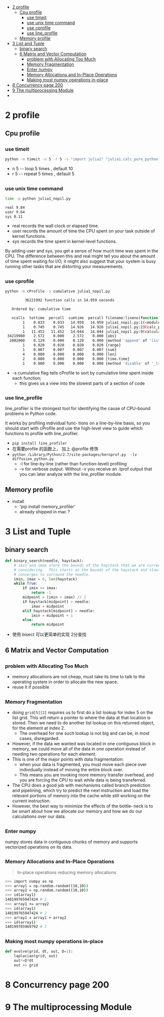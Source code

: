 [](...menustart)

- [2 profile](#d105e42e2a2538a926e25076acc61be3)
    - [Cpu profile](#11e4ad9c685f7ebda02bf471870b42ec)
        - [use timeit](#3acd262af042ae4143c1e2e86b55ad52)
        - [use unix time command](#324369ebf4aa30c14eae18ba1231bcd9)
        - [use cprofile](#36a6ae8bfb5442419d701bb4af008274)
        - [use line_profile](#d7dd7fb89c8a9ffea55f74bc3a6018be)
    - [Memory profile](#ec8e55e3ee8a8f8049bf7d540a3679ec)
- [3 List and Tuple](#3a5f793d765efeae35bf8449952f7d01)
    - [binary search](#9c810920649050b97ee2f736d74355e9)
    - [6 Matrix and Vector Computation](#789315c7d328e462184bae7f5269422f)
        - [problem with  Allocating Too Much](#7c19d1264b48dbaef6f19b626ed16c2c)
        - [Memory Fragmentation](#5775736264cc198fd819593e551b8403)
        - [Enter numpy](#8670a80dcf372e8b7ad9cf6eb3168809)
        - [Memory Allocations and In-Place Operations](#228c682c9eb16b3494c7b3a67132cb7d)
        - [Making most numpy operations in-place](#56f456dc0e224555f1be6f250d7ce29a)
- [8 Concurrency   page 200](#851bb2aeae97198e18a9d391be7bbb1e)
- [9 The multiprocessing Module](#9ca43b7228989d90337fe842ce8ae131)
- [](#d41d8cd98f00b204e9800998ecf8427e)

[](...menuend)


<h2 id="d105e42e2a2538a926e25076acc61be3"></h2>

# 2 profile

<h2 id="11e4ad9c685f7ebda02bf471870b42ec"></h2>

## Cpu profile

<h2 id="3acd262af042ae4143c1e2e86b55ad52"></h2>

### use timeit

```bash
python -m timeit -n 5 -r 5 -s "import julia1" "julia1.calc_pure_python(False, desired_width=1000, max_iterations=300)"
```

- n 5  -- loop 5 times , default 10
- r 5  -- repeat 5 times , default 5

<h2 id="324369ebf4aa30c14eae18ba1231bcd9"></h2>

### use unix time command

```bash
time -p python julia1_nopil.py

real 9.84
user 9.64
sys 0.11
```

- real records the wall clock or elapsed time.
- user records the amount of time the CPU spent on your task outside of kernel functions.
- sys records the time spent in kernel-level functions.

By adding user and sys, you get a sense of how much time was spent in the CPU. The difference between this and real might tell you about the amount of time spent waiting for I/O; it might also suggest that your system is busy running other tasks that are distorting your measurements.

<h2 id="36a6ae8bfb5442419d701bb4af008274"></h2>

### use cprofile 

```bash
python -m cProfile -s cumulative julia1_nopil.py

         36221992 function calls in 14.959 seconds

   Ordered by: cumulative time

   ncalls  tottime  percall  cumtime  percall filename:lineno(function)
        1    0.033    0.033   14.959   14.959 julia1_nopil.py:1(<module>)
        1    0.745    0.745   14.926   14.926 julia1_nopil.py:23(calc_pure_python)
        1   11.452   11.452   14.044   14.044 julia1_nopil.py:9(calculate_z_serial_purepython)
 34219980    2.572    0.000    2.572    0.000 {abs}
  2002000    0.129    0.000    0.129    0.000 {method 'append' of 'list' objects}
        1    0.020    0.020    0.020    0.020 {range}
        1    0.007    0.007    0.007    0.007 {sum}
        4    0.000    0.000    0.000    0.000 {len}
        2    0.000    0.000    0.000    0.000 {time.time}
        1    0.000    0.000    0.000    0.000 {method 'disable' of '_lsprof.Profiler' objects}
```

- -s cumulative flag tells cProfile to sort by cumulative time spent inside each function;
    - this gives us a view into the slowest parts of a section of code


<h2 id="d7dd7fb89c8a9ffea55f74bc3a6018be"></h2>

### use line_profile 

line_profiler is the strongest tool for identifying the cause of CPU-bound problems in Python code. 

It works by profiling individual func‐ tions on a line-by-line basis, so you should start with cProfile and use the high-level view to guide which functions to profile with line_profiler.

- `pip install line_profiler`
- 在需要profile 的函数上， 加上 @profile   修饰
- `python /Library/Python/2.7/site-packages/kernprof.py  -lv diffusion_python.py`
    - -l for line-by-line (rather than function-level) profiling
    - -v for verbose output. Without -v you receive an .lprof output that you can later analyze with the line_profiler module.


<h2 id="ec8e55e3ee8a8f8049bf7d540a3679ec"></h2>

## Memory profile 

- install 
    - 'pip install memory_profiler'
    - already shipped in mac ?
 

<h2 id="3a5f793d765efeae35bf8449952f7d01"></h2>

# 3 List and Tuple 

<h2 id="9c810920649050b97ee2f736d74355e9"></h2>

## binary search

```python
def binary_search(needle, haystack):                                              
    # imin and imax store the bounds of the haystack that we are currently
    # considering.  This starts as the bounds of the haystack and slowly
    # converges to surround the needle.
    imin, imax = 0, len(haystack)
    while True:
        if imin >= imax:
            return -1
        midpoint = (imin + imax) // 2
        if haystack[midpoint] > needle:
            imax = midpoint
        elif haystack[midpoint] < needle:
            imin = midpoint + 1
        else:
            return midpoint
```

- 使用 bisect 可以更简单的实现 2分查找

<h2 id="789315c7d328e462184bae7f5269422f"></h2>

## 6 Matrix and Vector Computation


<h2 id="7c19d1264b48dbaef6f19b626ed16c2c"></h2>

### problem with  Allocating Too Much

- memory allocations are not cheap, must take its time to talk to the operating system in order to allocate the new space.
- reuse it if possible
 
<h2 id="5775736264cc198fd819593e551b8403"></h2>

### Memory Fragmentation
 
- doing `grid[5][2]` requires us to first do a list lookup for index 5 on the list grid. This will return a pointer to where the data at that location is stored. Then we need to do another list lookup on this returned object, for the element at index 2.
    - The overhead for one such lookup is not big and can be, in most cases, disregarded.
- However, if the data we wanted was located in one contiguous block in memory, we could move all of the data in one operation instead of needing two operations for each element. 
- This is one of the major points with data fragmentation:
    - when your data is fragmented, you must move each piece over individually instead of moving the entire block over. 
    - This means you are invoking more memory transfer overhead, and you are forcing the CPU to wait while data is being transferred. 
- The CPU does a good job with mechanisms called branch prediction and pipelining, which try to predict the next instruction and load the relevant portions of memory into the cache while still working on the current instruction. 
- However, the best way to minimize the effects of the bottle‐ neck is to be smart about how we allocate our memory and how we do our calculations over our data.

  
<h2 id="8670a80dcf372e8b7ad9cf6eb3168809"></h2>

### Enter numpy

numpy stores data in contiguous chunks of memory and supports vectorized operations on its data. 

<h2 id="228c682c9eb16b3494c7b3a67132cb7d"></h2>

### Memory Allocations and In-Place Operations

> In-place operations reducing memory allocations

```bash
>>> import numpy as np
>>> array1 = np.random.random((10,10)) 
>>> array2 = np.random.random((10,10)) 
>>> id(array1)
140199765947424 # 1
>>> array1 += array2
>>> id(array1)
140199765947424 # 2
>>> array1 = array1 + array2
>>> id(array1)
140199765969792 # 3
```

<h2 id="56f456dc0e224555f1be6f250d7ce29a"></h2>

### Making most numpy operations in-place

```python
def evolve(grid, dt, out, D=1): 
    laplacian(grid, out) 
    out*=D*dt
    out += grid
```

<h2 id="851bb2aeae97198e18a9d391be7bbb1e"></h2>

# 8 Concurrency   page 200

<h2 id="9ca43b7228989d90337fe842ce8ae131"></h2>

# 9 The multiprocessing Module

<h2 id="d41d8cd98f00b204e9800998ecf8427e"></h2>

# 





